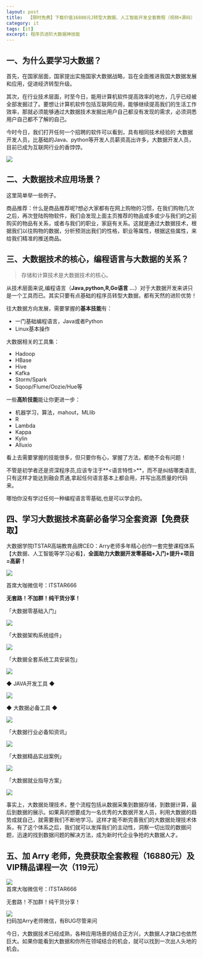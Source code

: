 ```yaml
---
layout: post
title:  【限时免费】下载价值16880元J转型大数据、人工智能开发全套教程（视频+源码）
category: it
tags: [it]
excerpt: 程序员进阶大数据神技能
---
```


## 一、为什么要学习大数据？

首先，在国家层面，国家提出实施国家大数据战略，旨在全面推进我国大数据发展和应用，促进经济转型升级。

其次，在行业技术层面，时至今日，能用计算机软件提高效率的地方，几乎已经被全部发掘过了。要想让计算机软件包括互联网应用，能够继续提高我们的生活工作效率，那就必须能够通过大数据技术发掘出用户自己都没有发现的需求，必须洞悉用户自己都不了解的自己。

今时今日，我们打开任何一个招聘的软件可以看到，具有相同技术经验的 大数据开发人员，比基础的Java、python等开发人员薪资高出许多，大数据开发人员，目前已成为互联网行业的香饽饽。

![](http://favorites.ren/assets/images/2019/it/bigdata01.jpg)

## 二、大数据技术应用场景？

这里简单举一些例子。

商品推荐：什么是商品推荐呢?想必大家都有在网上购物的习惯，在我们购物几次之后，再次登陆购物软件，我们会发现上面主页推荐的物品或多或少与我们的之前购买的物品有关系，或者与我们的职业，家庭有关系。这就是通过大数据技术，根据我们以往购物的数据，分析预测出我们的性格，职业等属性，根据这些属性，来给我们精准的推送商品。

##  三、大数据技术的核心，编程语言与大数据的关系？

> 存储和计算技术是大数据技术的核心。

从技术层面来说,编程语言（**Java,python,R,Go语言 ...**）对于大数据开发来讲只是一个工具而已。其实只要有点基础的程序员转型大数据，都有天然的进阶优势！

往大数据方向发展，需要掌握的**基本技能**有：

- 一门基础编程语言，Java或者Python  
- Linux基本操作

大数据相关的工具集：

- Hadoop
- HBase
- Hive
- Kafka
- Storm/Spark
- Sqoop/Flume/Oozie/Hue等

一些**高阶技能**能让你更进一步：

- 机器学习，算法，mahout，MLlib
- R
- Lambda
- Kappa
- Kylin
- Alluxio


看上去需要掌握的技能很多，但只要你有心，掌握了方法，都绝不会有问题！

不管是初学者还是资深程序员,应该专注于**<语言特性>**，而不是纠结哪类语言,只有这样才能达到融会贯通,拿起任何语言基本上都会用，并写出高质量的代码来。

哪怕你没有学过任何一种编程语言零基础,也是可以学会的。

## 四、学习大数据技术高薪必备学习全套资源【免费获取】

大数据学院ITSTAR高端教育品牌CEO：Arry老师多年精心创作一套完整课程体系【大数据、人工智能等学习必看】，**全面助力大数据开发零基础+入门+提升+项目=高薪！**

![](http://favorites.ren/assets/images/2019/it/bigdata02.jpg)

首席大咖微信号：ITSTAR666

**无套路！不加群！纯干货分享！**


「大数据零基础入门」

![](http://favorites.ren/assets/images/2019/it/bigdata03.jpg)

「大数据架构系统组件」

![](http://favorites.ren/assets/images/2019/it/bigdata04.jpg)


「大数据全套系统工具安装包」

![](http://favorites.ren/assets/images/2019/it/bigdata05.gif)

◆ JAVA开发工具 ◆

![](http://favorites.ren/assets/images/2019/it/bigdata06.gif)

◆ 大数据必备工具 ◆

![](http://favorites.ren/assets/images/2019/it/bigdata07.gif)

「大数据行业必备知资讯」

![](http://favorites.ren/assets/images/2019/it/bigdata08.jpg)

「大数据精品实战案例」

![](http://favorites.ren/assets/images/2019/it/bigdata09.gif)

「大数据就业指导方案」

![](http://favorites.ren/assets/images/2019/it/bigdata10.jpg)

事实上，大数据处理技术，整个流程包括从数据采集到数据存储，到数据计算，最后到数据的展示。如果真的想要成为一名优秀的大数据开发人员，利用大数据的趋势成就自己，就需要我们不断地学习。这样才能不断完善我们的大数据处理技术体系，有了这个体系之后，我们就可以发挥我们的主动性，洞察一切出现的数据问题，迅速的找到数据问题的解决方法，成为新时代企业争抢的大数据人才。

##  五、加 Arry 老师，免费获取全套教程（16880元）及VIP精品课程一次（119元）

![](http://favorites.ren/assets/images/2019/it/bigdata11.jpg)  
首席大咖微信号：ITSTAR666

无套路！不加群！纯干货分享！

![](http://favorites.ren/assets/images/2019/it/bigdata12.jpg)  
扫码加Arry老师微信，有BUG尽管来问

今日，大数据技术已经成熟，各种应用场景的结合正方兴，大数据人才缺口也依然巨大。如果你能看到大数据和你所在领域结合的机会，就可以找到一次出人头地的机会。